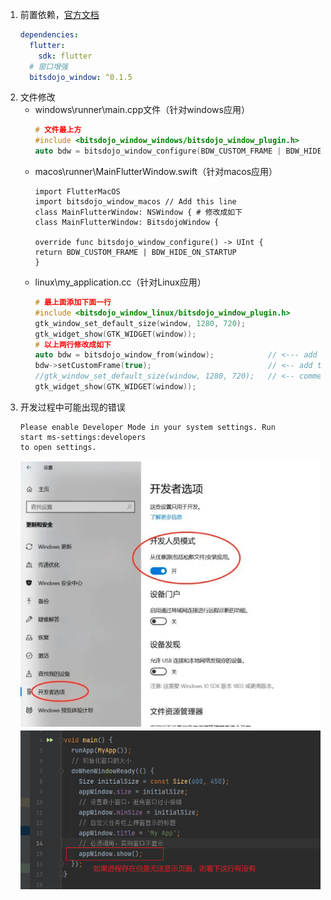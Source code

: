 1. 前置依赖，[官方文档](https://pub.dev/packages/bitsdojo_window)
    ```yml
    dependencies:
      flutter:
        sdk: flutter
      # 窗口增强
      bitsdojo_window: ^0.1.5
    ```
2. 文件修改
    - windows\runner\main.cpp文件（针对windows应用）
      ```cpp
      # 文件最上方
      #include <bitsdojo_window_windows/bitsdojo_window_plugin.h>
      auto bdw = bitsdojo_window_configure(BDW_CUSTOM_FRAME | BDW_HIDE_ON_STARTUP);
      ```
    - macos\runner\MainFlutterWindow.swift（针对macos应用）
      ```swft
      import FlutterMacOS
      import bitsdojo_window_macos // Add this line   
      class MainFlutterWindow: NSWindow { # 修改成如下
      class MainFlutterWindow: BitsdojoWindow {

      override func bitsdojo_window_configure() -> UInt {
      return BDW_CUSTOM_FRAME | BDW_HIDE_ON_STARTUP
      }
      ```
    - linux\my_application.cc（针对Linux应用）
      ```cc
      # 最上面添加下面一行
      #include <bitsdojo_window_linux/bitsdojo_window_plugin.h>
      gtk_window_set_default_size(window, 1280, 720);
      gtk_widget_show(GTK_WIDGET(window));
      # 以上两行修改成如下
      auto bdw = bitsdojo_window_from(window);            // <--- add this line
      bdw->setCustomFrame(true);                          // <-- add this line
      //gtk_window_set_default_size(window, 1280, 720);   // <-- comment this line
      gtk_widget_show(GTK_WIDGET(window));    
      ```
3. 开发过程中可能出现的错误
   ```shell
   Please enable Developer Mode in your system settings. Run
   start ms-settings:developers
   to open settings.
   ```
   ![img.png](img.png)
   ![img_1.png](img_1.png)